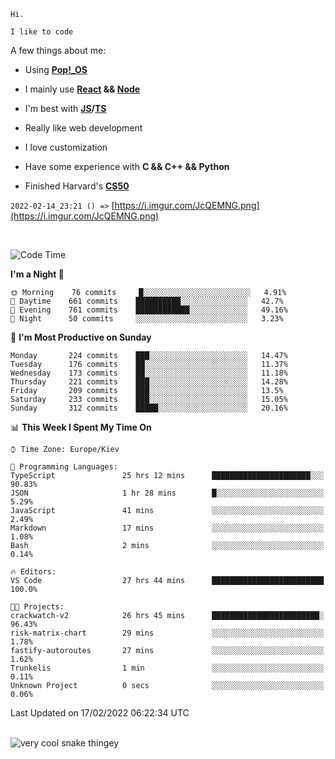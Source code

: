 ```
Hi.

I like to code
```

A few things about me:

-   Using **[Pop!\_OS](https://pop.system76.com/)**

-   I mainly use **[React](https://reactjs.org/) && [Node](https://nodejs.org/en/)**

-   I'm best with **[JS](https://www.javascript.com/)/[TS](https://www.typescriptlang.org/)**

-   Really like web development

-   I love customization

-   Have some experience with **C && C++ && Python**

-   Finished Harvard's **[CS50](https://cs50.harvard.edu)**

`2022-02-14_23:21 () =>` [https://i.imgur.com/JcQEMNG.png](https://i.imgur.com/JcQEMNG.png)

<br>

<!--START_SECTION:waka-->
![Code Time](http://img.shields.io/badge/Code%20Time-359%20hrs%2016%20mins-blue)

**I'm a Night 🦉** 

```text
🌞 Morning    76 commits     █░░░░░░░░░░░░░░░░░░░░░░░░   4.91% 
🌆 Daytime    661 commits    ██████████░░░░░░░░░░░░░░░   42.7% 
🌃 Evening    761 commits    ████████████░░░░░░░░░░░░░   49.16% 
🌙 Night      50 commits     ░░░░░░░░░░░░░░░░░░░░░░░░░   3.23%

```
📅 **I'm Most Productive on Sunday** 

```text
Monday       224 commits    ███░░░░░░░░░░░░░░░░░░░░░░   14.47% 
Tuesday      176 commits    ██░░░░░░░░░░░░░░░░░░░░░░░   11.37% 
Wednesday    173 commits    ██░░░░░░░░░░░░░░░░░░░░░░░   11.18% 
Thursday     221 commits    ███░░░░░░░░░░░░░░░░░░░░░░   14.28% 
Friday       209 commits    ███░░░░░░░░░░░░░░░░░░░░░░   13.5% 
Saturday     233 commits    ███░░░░░░░░░░░░░░░░░░░░░░   15.05% 
Sunday       312 commits    █████░░░░░░░░░░░░░░░░░░░░   20.16%

```


📊 **This Week I Spent My Time On** 

```text
⌚︎ Time Zone: Europe/Kiev

💬 Programming Languages: 
TypeScript               25 hrs 12 mins      ██████████████████████░░░   90.83% 
JSON                     1 hr 28 mins        █░░░░░░░░░░░░░░░░░░░░░░░░   5.29% 
JavaScript               41 mins             ░░░░░░░░░░░░░░░░░░░░░░░░░   2.49% 
Markdown                 17 mins             ░░░░░░░░░░░░░░░░░░░░░░░░░   1.08% 
Bash                     2 mins              ░░░░░░░░░░░░░░░░░░░░░░░░░   0.14%

🔥 Editors: 
VS Code                  27 hrs 44 mins      █████████████████████████   100.0%

🐱‍💻 Projects: 
crackwatch-v2            26 hrs 45 mins      ████████████████████████░   96.43% 
risk-matrix-chart        29 mins             ░░░░░░░░░░░░░░░░░░░░░░░░░   1.78% 
fastify-autoroutes       27 mins             ░░░░░░░░░░░░░░░░░░░░░░░░░   1.62% 
Trunkelis                1 min               ░░░░░░░░░░░░░░░░░░░░░░░░░   0.11% 
Unknown Project          0 secs              ░░░░░░░░░░░░░░░░░░░░░░░░░   0.06%

```


 Last Updated on 17/02/2022 06:22:34 UTC
<!--END_SECTION:waka-->

<br>

<img title="" src="https://raw.githubusercontent.com/Trunkelis/Trunkelis/output/github-contribution-grid-snake.svg" alt="very cool snake thingey" data-align="left">
